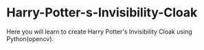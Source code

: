 # Harry-Potter-s-Invisibility-Cloak
Here you will learn to create Harry Potter's Invisibility Cloak using Python(opencv).
